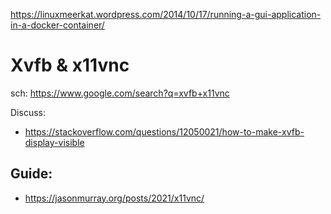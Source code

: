 https://linuxmeerkat.wordpress.com/2014/10/17/running-a-gui-application-in-a-docker-container/

# Xvfb & x11vnc
sch: https://www.google.com/search?q=xvfb+x11vnc

Discuss:
- https://stackoverflow.com/questions/12050021/how-to-make-xvfb-display-visible

## Guide:
- https://jasonmurray.org/posts/2021/x11vnc/
